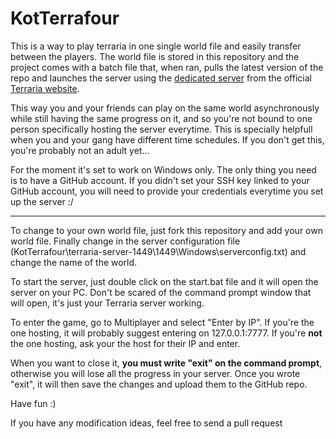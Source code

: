 # KotTerrafour
This is a way to play terraria in one single world file and easily transfer between the players. The world file is stored in this repository and the project comes with a batch file that, when ran, pulls the latest version of the repo and launches the server using the [dedicated server](https://terraria.org/api/download/pc-dedicated-server/terraria-server-1449.zip) from the official [Terraria website](https://terraria.org/).

This way you and your friends can play on the same world asynchronously while still having the same progress on it, and so you're not bound to one person specifically hosting the server everytime. This is specially helpfull when you and your gang have different time schedules. If you don't get this, you're probably not an adult yet...

For the moment it's set to work on Windows only. The only thing you need is to have a GitHub account. If you didn't set your SSH key linked to your GitHub account, you will need to provide your credentials everytime you set up the server :/

--------------------------------------------------------------------------------------------------------------------------------------------------------------------

To change to your own world file, just fork this repository and add your own world file. Finally change in the server configuration file (KotTerrafour\terraria-server-1449\1449\Windows\serverconfig.txt) and change the name of the world.

To start the server, just double click on the start.bat file and it will open the server on your PC. Don't be scared of the command prompt window that will open, it's just your Terraria server working.

To enter the game, go to Multiplayer and select "Enter by IP". If you're the one hosting, it will probably suggest entering on 127.0.0.1:7777. If you're **not** the one hosting, ask your the host for their IP and enter.

When you want to close it, **you must write "exit" on the command prompt**, otherwise you will lose all the progress in your server.
Once you wrote "exit", it will then save the changes and upload them to the GitHub repo.

Have fun :)


If you have any modification ideas, feel free to send a pull request
